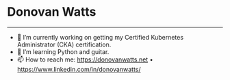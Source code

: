 # Donovan Watts

<hr>

- 🔭 I’m currently working on getting my Certified Kubernetes Administrator (CKA) certification.
- 🌱 I’m learning Python and guitar.
- 📫 How to reach me: https://donovanwatts.net • https://www.linkedin.com/in/donovanwatts/
